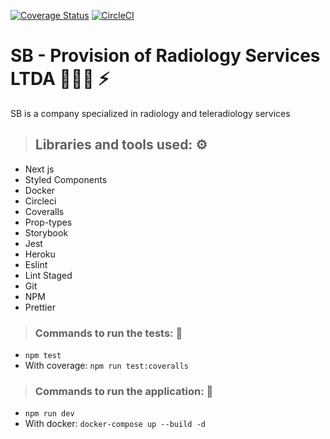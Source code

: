 [![Coverage Status](https://coveralls.io/repos/github/lenodeoliveira/sbserviceltda/badge.svg?branch=main&kill_cache=1)](https://coveralls.io/github/lenodeoliveira/sbserviceltda?branch=main) [![CircleCI](https://circleci.com/gh/lenodeoliveira/sbserviceltda/tree/main.svg?style=svg)](https://circleci.com/gh/lenodeoliveira/sbserviceltda/tree/main)
# SB - Provision of Radiology Services LTDA 👨🏼‍⚕️ ⚡️


SB is a company specialized in radiology and teleradiology services

> ## Libraries and tools used: ⚙️
* Next js
* Styled Components
* Docker
* Circleci
* Coveralls
* Prop-types
* Storybook
* Jest
* Heroku
* Eslint
* Lint Staged
* Git
* NPM
* Prettier

> ### Commands to run the tests: 🔩
* `npm test`
* With coverage: `npm run test:coveralls`

> ### Commands to run the application: 🚀
* `npm run dev`
* With docker: `docker-compose up --build -d`

